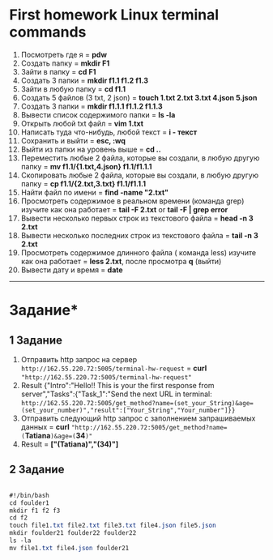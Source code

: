 # **First homework Linux terminal commands**
1. Посмотреть где я = **pdw**
2. Создать папку = **mkdir F1**
3. Зайти в папку = **cd F1**
4. Создать 3 папки = **mkdir f1.1 f1.2 f1.3**
5. Зайти в любую папку = **cd f1.1**
6. Создать 5 файлов (3 txt, 2 json) =  **touch 1.txt 2.txt 3.txt 4.json 5.json**
7. Создать 3 папки = **mkdir f1.1.1 f1.1.2 f1.1.3**
8. Вывести список содержимого папки = **ls -la**
9. Открыть любой txt файл = **vim 1.txt**
10. Написать туда что-нибудь, любой текст = **i - текст**
11. Сохранить и выйти = **esc, :wq**
12. Выйти из папки на уровень выше = **cd ..**
13. Переместить любые 2 файла, которые вы создали, в любую другую папку = **mv f1.1/{1.txt,4.json} f1.1/f1.1.1**
14. Скопировать любые 2 файла, которые вы создали, в любую другую папку = **cp f1.1/{2.txt,3.txt} f1.1/f1.1.1**
15. Найти файл по имени = **find -name "2.txt"**
16. Просмотреть содержимое в реальном времени (команда grep) изучите как она работает = **tail -F 2.txt** or **tail -F | grep error**
17. Вывести несколько первых строк из текстового файла = **head -n 3 2.txt**
18. Вывести несколько последних строк из текстового файла = **tail -n 3 2.txt**
19. Просмотреть содержимое длинного файла ( команда less) изучите как она работает = **less 2.txt**, после просмотра **q** (выйти)
20. Вывести дату и время = **date** 

______

# Задание*

## 1 Задание

1. Отправить http запрос на сервер `http://162.55.220.72:5005/terminal-hw-request` = **curl** `"http://162.55.220.72:5005/terminal-hw-request"`
1. Result {"Intro":"Hello!! This is your the first response from server","Tasks":{"Task_1":"Send the next URL in terminal: `http://162.55.220.72:5005/get_method?name=(set_your_String)&age=(set_your_number)","result":["Your_String","Your_number"]}}`
2. Отправить следующий http запрос с заполнением запрашиваемых данных = **curl** `"http://162.55.220.72:5005/get_method?name=(`**Tatiana**`)&age=(`**34**`)"`
3. Result = **["(Tatiana)","(34)"]**

## 2 Задание

```css

#!/bin/bash
cd foulder1
mkdir f1 f2 f3
cd f2
touch file1.txt file2.txt file3.txt file4.json file5.json
mkdir foulder21 foulder22 foulder22
ls -la
mv file1.txt file4.json foulder21
```
